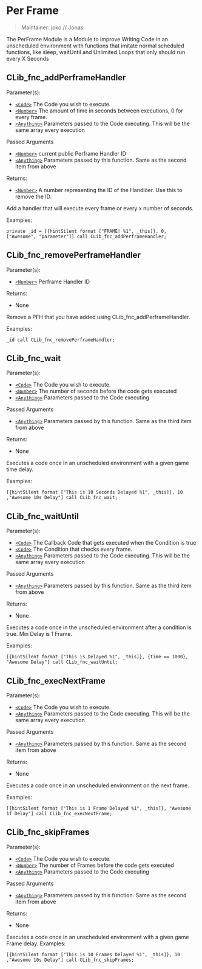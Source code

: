 # Per Frame

> Maintainer: joko // Jonas

The PerFrame Module is a Module to improve Writing Code in an unscheduled environment with functions that imitate normal scheduled functions, like sleep, waitUntil and Unlimited Loops that only should run every X Seconds


## CLib_fnc_addPerframeHandler

Parameter(s):
* [`<Code>`] The Code you wish to execute.
* [`<Number>`] The amount of time in seconds between executions, 0 for every frame.
* [`<Anything>`] Parameters passed to the Code executing. This will be the same array every execution

Passed Arguments
* [`<Number>`] current public Perframe Handler ID
* [`<Anything>`] Parameters passed by this function. Same as the second item from above

Returns:
* [`<Number>`] A number representing the ID of the Handlöer.  Use this to remove the ID.

Add a handler that will execute every frame or every x number of seconds.

Examples:
```sqf
private _id = [{hintSilent format ["FRAME! %1", _this]}, 0, ["Awesome", "parameter"]] call CLib_fnc_addPerframeHandler;
```

## CLib_fnc_removePerframeHandler

Parameter(s):
* [`<Number>`] Perframe Handler ID

Returns:
* None

Remove a PFH that you have added using CLib_fnc_addPerframeHandler.

Examples:
```sqf
_id call CLib_fnc_removePerframeHandler;
```

## CLib_fnc_wait

Parameter(s):
* [`<Code>`] The Code you wish to execute.
* [`<Number>`] The number of seconds before the code gets executed
* [`<Anything>`] Parameters passed to the Code executing

Passed Arguments
* [`<Anything>`] Parameters passed by this function. Same as the third item from above

Returns:
* None

Executes a code once in an unscheduled environment with a given game time delay.

Examples:
```sqf
[{hintSilent format ["This is 10 Seconds Delayed %1", _this]}, 10 ,"Awesome 10s Delay"] call CLib_fnc_wait;
```
## CLib_fnc_waitUntil

Parameter(s):
* [`<Code>`] The Callback Code that gets executed when the Condition is true
* [`<Code>`] The Condition that checks every frame.
* [`<Anything>`] Parameters passed to the Code executing. This will be the same array every execution

Passed Arguments
* [`<Anything>`] Parameters passed by this function. Same as the third item from above

Returns:
* None

Executes a code once in the unscheduled environment after a condition is true. Min Delay is 1 Frame.

Examples:
```sqf
[{hintSilent format ["This is Delayed %1", _this]}, {time == 1000}, "Awesome Delay"] call CLib_fnc_waitUntil;
```

## CLib_fnc_execNextFrame

Parameter(s):
* [`<Code>`] The Code you wish to execute.
* [`<Anything>`] Parameters passed to the Code executing. This will be the same array every execution

Passed Arguments
* [`<Anything>`] Parameters passed by this function. Same as the second item from above

Returns:
* None

Executes a code once in an unscheduled environment on the next frame.

Examples:
```sqf
[{hintSilent format ["This is 1 Frame Delayed %1", _this]}, "Awesome 1f Delay"] call CLib_fnc_execNextFrame;
```
## CLib_fnc_skipFrames

Parameter(s):
* [`<Code>`] The Code you wish to execute.
* [`<Number>`] The number of Frames before the code gets executed
* [`<Anything>`] Parameters passed to the Code executing

Passed Arguments
* [`<Anything>`] Parameters passed by this function. Same as the second item from above

Returns:
* None

Executes a code once in an unscheduled environment with a given game Frame delay.
Examples:
```sqf
[{hintSilent format ["This is 10 Frames Delayed %1", _this]}, 10 ,"Awesome 10s Delay"] call CLib_fnc_skipFrames;
```

[`<Control>`]: https://community.bistudio.com/wiki/Control
[`<Anything>`]: https://community.bistudio.com/wiki/Anything
[`<Config>`]: https://community.bistudio.com/wiki/Config
[`<Object>`]: https://community.bistudio.com/wiki/Object
[`<String>`]: https://community.bistudio.com/wiki/String
[`<Number>`]: https://community.bistudio.com/wiki/Number
[`<Array>`]: https://community.bistudio.com/wiki/Array
[`<Position>`]: https://community.bistudio.com/wiki/Position
[`<Color>`]: https://community.bistudio.com/wiki/Color
[`<Boolean>`]: https://community.bistudio.com/wiki/Boolean
[`<Code>`]: https://community.bistudio.com/wiki/Code
[`<Group>`]: https://community.bistudio.com/wiki/Group
[`<Location>`]: https://community.bistudio.com/wiki/Location
